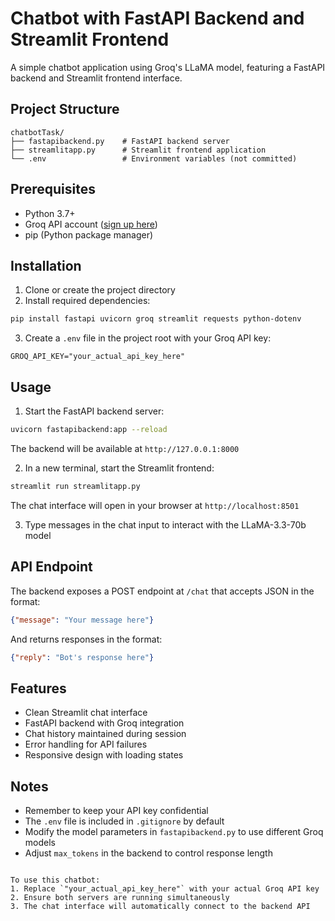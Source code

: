 # Chatbot with FastAPI Backend and Streamlit Frontend

A simple chatbot application using Groq's LLaMA model, featuring a FastAPI backend and Streamlit frontend interface.

## Project Structure

```
chatbotTask/
├── fastapibackend.py    # FastAPI backend server
├── streamlitapp.py      # Streamlit frontend application
└── .env                 # Environment variables (not committed)
```

## Prerequisites

- Python 3.7+
- Groq API account ([sign up here](https://groq.com/))
- pip (Python package manager)

## Installation

1. Clone or create the project directory
2. Install required dependencies:
```bash
pip install fastapi uvicorn groq streamlit requests python-dotenv
```

3. Create a `.env` file in the project root with your Groq API key:
```env
GROQ_API_KEY="your_actual_api_key_here"
```

## Usage

1. Start the FastAPI backend server:
```bash
uvicorn fastapibackend:app --reload
```
The backend will be available at `http://127.0.0.1:8000`

2. In a new terminal, start the Streamlit frontend:
```bash
streamlit run streamlitapp.py
```
The chat interface will open in your browser at `http://localhost:8501`

3. Type messages in the chat input to interact with the LLaMA-3.3-70b model

## API Endpoint

The backend exposes a POST endpoint at `/chat` that accepts JSON in the format:
```json
{"message": "Your message here"}
```

And returns responses in the format:
```json
{"reply": "Bot's response here"}
```

## Features

- Clean Streamlit chat interface
- FastAPI backend with Groq integration
- Chat history maintained during session
- Error handling for API failures
- Responsive design with loading states

## Notes

- Remember to keep your API key confidential
- The `.env` file is included in `.gitignore` by default
- Modify the model parameters in `fastapibackend.py` to use different Groq models
- Adjust `max_tokens` in the backend to control response length
```

To use this chatbot:
1. Replace `"your_actual_api_key_here"` with your actual Groq API key
2. Ensure both servers are running simultaneously
3. The chat interface will automatically connect to the backend API


